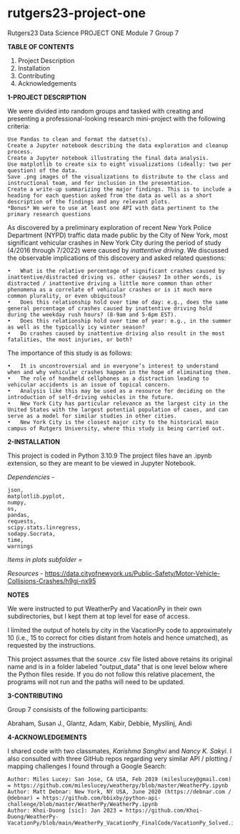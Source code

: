 # rutgers23-project-one
Rutgers23 Data Science PROJECT ONE Module 7 Group 7


**TABLE OF CONTENTS**
1. Project Description
2. Installation
3. Contributing
4. Acknowledgements


**1-PROJECT DESCRIPTION**

We were divided into random groups and tasked with creating and presenting a professional-looking research mini-project with the following criteria:

    Use Pandas to clean and format the datset(s).
    Create a Jupyter notebook describing the data exploration and cleanup process.
    Create a Jupyter notebook illustrating the final data analysis.
    Use matplotlib to create six to eight visualizations (ideally: two per question) of the data.
    Save .png images of the visualizations to distribute to the class and instructional team, and for inclusion in the presentation.
    Create a write-up summarizing the major findings. This is to include a heading for each question asked from the data as well as a short description of the findings and any relevant plots.
    *Bonus* We were to use at least one API with data pertinent to the primary research questions


As discovered by a preliminary exploration of recent New York Police Department (NYPD) traffic data made public by the City of New York, most significant vehicular crashes in New York City during the period of study (4/2016 through 7/2022) were caused by *inattentive driving*. We discussed the observable implications of this discovery and asked related questions:

    •	What is the relative percentage of significant crashes caused by inattentive/distracted driving vs. other causes? In other words, is distracted / inattentive driving a little more common than other phenomena as a correlate of vehicular crashes or is it much more common plurality, or even ubiquitous?
    •	Does this relationship hold over time of day: e.g., does the same general percentage of crashes caused by inattentive driving hold during the weekday rush hours? (8-9am and 5-6pm EST).
    •	Does this relationship hold over time of year: e.g., in the summer as well as the typically icy winter season?
    •	Do crashes caused by inattentive driving also result in the most fatalities, the most injuries, or both?

The importance of this study is as follows:

    •	It is uncontroversial and in everyone’s interest to understand when and why vehicular crashes happen in the hope of eliminating them.
    •	The role of handheld cellphones as a distraction leading to vehicular accidents is an issue of topical concern.
    •	Analysis like this may be used as a resource for deciding on the introduction of self-driving vehicles in the future.
    •	New York City has particular relevance as the largest city in the United States with the largest potential population of cases, and can serve as a model for similar studies in other cities.
    •	New York City is the closest major city to the historical main campus of Rutgers University, where this study is being carried out.


**2-INSTALLATION**

This project is coded in Python 3.10.9
The project files have an .ipynb extension, so they are meant to be viewed in Jupyter Notebook.
  
*Dependencies -*

    json,
    matplotlib.pyplot,
    numpy,
    os,
    pandas,
    requests,
    scipy.stats.linregress,
    sodapy.Socrata,
    time,
    warnings

*Items in plots subfolder =*


*Resources -*
    https://data.cityofnewyork.us/Public-Safety/Motor-Vehicle-Collisions-Crashes/h9gi-nx95

**NOTES**

We were instructed to put WeatherPy and VacationPy in their own subdirectories, but I kept them at top level for ease of access.

I limited the output of hotels by city in the VacationPy code to approximately 10 (i.e., 15 to correct for cities distant from hotels and hence umatched), as requested by the instructions.

This project assumes that the source .csv file listed above retains its original name and is in a folder labeled "output_data" that is one level below where the Python files reside. If you do not follow this relative placement, the programs will not run and the paths will need to be updated.


**3-CONTRIBUTING**

Group 7 consisists of the following participants:

Abraham, Susan J.,
Glantz, Adam,
Kabir, Debbie,
Mysllinj, Andi


**4-ACKNOWLEDGEMENTS**

I shared code with two classmates, *Karishma Sanghvi* and *Nancy K. Sakyi*. I also consulted with three GitHub repos regarding very similar API / plotting / mapping challenges I found through a Google Search:

    Author: Miles Lucey: San Jose, CA USA, Feb 2019 (mileslucey@gmail.com) = https://github.com/mileslucey/weatherpy/blob/master/WeatherPy.ipynb
    Author: Matt Debnar: New York, NY USA, June 2020 (https://debnar.com / @debnar) = https://github.com/bbixby/python-api-challenge/blob/master/WeatherPy/WeatherPy.ipynb
    Author: Khoi-Duong [sic]: Jan 2023 = https://github.com/Khoi-Duong/WeatherPy-VacationPy/blob/main/WeatherPy_VacationPy_FinalCode/VacationPy_Solved.ipynb
